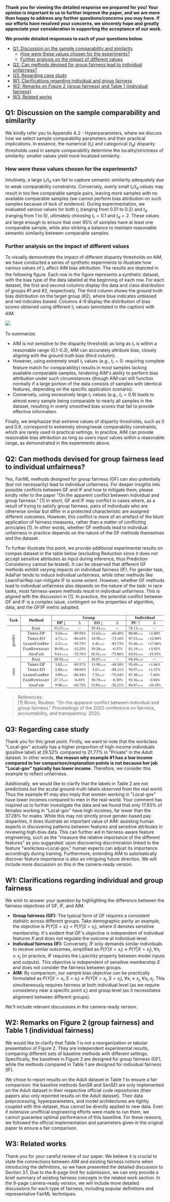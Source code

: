 **Thank you for viewing the detailed response we prepared for you! Your opinion is important to us to further improve the paper, and we are more than happy to address any further questions/concerns you may have. If our efforts have resolved your concerns, we sincerely hope and greatly appreciate your consideration in supporting the acceptance of our work.**

**We provide detailed responses to each of your questions below.**

- [Q1: Discussion on the sample comparability and similarity](#q1-discussion-on-the-sample-comparability-and-similarity)
  - [How were these values chosen for the experiments?](#how-were-these-values-chosen-for-the-experiments)
  - [Further analysis on the impact of different values](#further-analysis-on-the-impact-of-different-values)
- [Q2: Can methods devised for group fairness lead to individual unfairness?](#q2-can-methods-devised-for-group-fairness-lead-to-individual-unfairness)
- [Q3: Regarding case study](#q3-regarding-case-study)
- [W1: Clarifications regarding individual and group fairness](#w1-clarifications-regarding-individual-and-group-fairness)
- [W2: Remarks on Figure 2 (group fairness) and Table 1 (individual fairness)](#w2-remarks-on-figure-2-group-fairness-and-table-1-individual-fairness)
- [W3: Related works](#w3-related-works)

## Q1: Discussion on the sample comparability and similarity

We kindly refer you to Appendix A.2 - Hyperparameters, where we discuss how we select sample comparability parameters and their practical implications. In essence, the numerical ($t_r$) and categorical ($t_d$) disparity thresholds used in sample comparability determine the locality/strictness of similarity: smaller values yield more localized similarity. 

### How were these values chosen for the experiments?

Intuitively, a large $t_r$/$t_d$ can fail to capture semantic similarity adequately due to weak comparability constraints. Conversely, overly small $t_r$/$t_d$ values may result in too few comparable sample pairs, leaving more samples with no available comparable samples (we cannot perform bias attribution on such samples because of lack of evidence). During experimentation, we evaluated various values for both $t_r$ (ranging from 0.01 to 0.2) and $t_d$ (ranging from 1 to 5), ultimately choosing $t_r=0.1$ and $t_d=2$. These values are large enough to ensure that over 95% of samples have at least one comparable sample, while also striking a balance to maintain reasonable semantic similarity between comparable samples.

### Further analysis on the impact of different values

To visually demonstrate the impact of different disparity thresholds on AIM, we have conducted a series of synthetic experiments to illustrate how various values of $t_r$ affect AIM bias attribution. The results are depicted in the following figure. Each row in the figure represents a synthetic dataset, with the bias type of the data labeled at the beginning of each row. For each dataset, the first and second columns display the data and class distribution of groups #1 and #2, respectively. The third column shows the ground truth bias distribution on the target group (#2), where blue indicates unbiased and red indicates biased. Columns 4-9 display the distribution of bias scores obtained using different $t_r$ values (annotated in the caption) with AIM. 

![](https://github.com/AnonAuthorAI/AIM/blob/main/figs/synthetic_parameter_analysis.png?raw=true)

To summarize:

- AIM is not sensitive to the disparity threshold; as long as $t_r$ is within a reasonable range (0.1-0.3), AIM can accurately attribute bias, closely aligning with the ground truth bias (third column).
- However, using extremely small $t_r$ values (e.g., $t_r=0$: requiring complete feature match for comparability) results in most samples lacking available comparable samples, hindering AIM's ability to perform bias attribution under such circumstances (though AIM can still function normally if a large portion of the data consists of samples with identical features, depending on the specific application scenario).
- Conversely, using excessively large $t_r$ values (e.g., $t_r=0.9$) leads to almost every sample being comparable to nearly all samples in the dataset, resulting in overly smoothed bias scores that fail to provide effective information.

Finally, we emphasize that extreme values of disparity thresholds, such as $0$ and $0.9$, correspond to extremely strong/weak comparability constraints, which are rarely used in practical settings. In pracitce, AIM can provide reasonable bias attribution as long as users input values within a reasonable range, as demonstrated in the experiments above.


## Q2: Can methods devised for group fairness lead to individual unfairness?

Yes, FairML methods designed for group fairness (GF) can also potentially (but not necessarily) lead to individual unfairness. For deeper insights into possible conflicts between GF and IF and how to mitigate them, please kindly refer to the paper "On the apparent conflict between individual and group fairness." [1] In short, GF and IF may conflict in cases where, as a result of trying to satisfy group fairness, pairs of individuals who are otherwise similar but differ in a protected characteristic are assigned different outcomes. However, this conflict is more of an artefact of the blunt application of fairness measures, rather than a matter of conflicting principles [1]. In other words, whether GF methods lead to individual unfairness in practice depends on the nature of the GF methods themselves and the dataset. 

To further illustrate this point, we provide additional experimental results on compas dataset in the table below (excluding Reduction since it does not accept sensitive attributes as input during inference, thus Prediction Consistency cannot be tested). It can be observed that different GF methods exhibit varying impacts on individual fairness (IF). For gender task, AdaFair tends to induce individual unfairness, while other methods like LearnFairRep can mitigate IF to some extent. However, whether GF methods lead to individual unfairness also depends on the nature of the task: in race tasks, most fairness-aware methods result in individual unfairness. This is aligned with the discussion in [1]. In practice, the potential conflict between GF and IF is a complex issue, contingent on the properties of algorithm, data, and the GF/IF metric adopted.

![](https://github.com/AnonAuthorAI/AIM/blob/main/figs/GF-IF.png?raw=true)

> References:  
> [1] Binns, Reuben. "On the apparent conflict between individual and group fairness." Proceedings of the 2020 conference on fairness, accountability, and transparency. 2020.  

## Q3: Regarding case study

Thank you for this great point. Firstly, we want to note that the workclass "Local-gov" actually has a higher proportion of high-income individuals (positive label) at 29.52% compared to 21.77% in "Private" in the Adult dataset. In other words, **the reason why example #1 has a low income compared to her comparison/explanation points is not because her job "Local-gov" typically has lower income.** Therefore, we consider this example to reflect unfairness.

Additionally, we would like to clarify that the labels in Table 2 are not predictions but the acutal ground-truth labels observed from the real world. Thus the example #1 may also imply that women working in "Local-gov" have lower incomes compared to men in the real-world. Your comment has inspired us to further investigate the data and we found that only 17.93% of females working in "Local-gov" have high incomes, far lower than the 37.28% for males. While this may not strictly prove gender-based pay disparities, it does illustrate an important value of AIM: assisting human experts in discovering patterns between features and sensitive attributes in reviewing high-bias data. This can further aid in fairness-aware feature engineering, such as the "measure the relative importance of the different features" as you suggested: upon discovering discrimination linked to the feature "workclass=Local-gov," human experts can adjust its importance accordingly during training. Furthermore, extending AIM to automatically discover feature importance is also an intriguing future direction. We will include more discussion on this in the camera-ready version.

## W1: Clarifications regarding individual and group fairness

We wish to answer your question by highlighting the difference between the fairness objectives of GF, IF, and AIM. 

- **Group fairness (GF):** The typical form of GF requires a consistent statistic across different groups. Take demographic parity an example, the objective is $P(Y| S=s_i) = P(Y|S=s_j)$, where $S$ denotes sensitive membership. It's evident that GF's objective is independent of individual features $X$ and does not regulate the outcome at individual-level.
- **Individual fairness (IF):** Conversely, IF only demands similar individuals to receive similar outcomes, simplified as $P(Y| X=x_i) \approx P(Y| X=x_j), \forall x_i \approx x_j$ (in practice, IF requires the Lipschitz property between model inputs and outputs). This objective is independent of sensitive membership $S$ and does not consider the fairness between groups.
- **AIM:** By comparison, our sample bias objective can be practically formulated as $P(Y| X=x_i, S=s_i) \approx P(Y| X=x_j, S=s_j), \forall x_i \approx x_j, \forall s_i, s_j$. This simultaneously requires fairness at both individual level (as we require consistency near a specific point $x_i$) and group level (as it necessitates alignment between different groups).

We'll include relevant discussions in the camera-ready version.

## W2: Remarks on Figure 2 (group fairness) and Table 1 (individual fairness)

We would like to clarify that Table 1 is not a reorganization or tabular presentation of Figure 2. 
They are independent experimental results, comparing different sets of baseline methods with different settings. Specifically, the baselines in Figure 2 are designed for group fairness (GF), while the methods compared in Table 1 are designed for individual fairness (IF).

We chose to report results on the Adult dataset in Table 1 to ensure a fair comparison: the baseline methods SenSR and SenSEI are only implemented on the Adult dataset in their respective official code repositories (their papers also only reported results on the Adult dataset). Their data preprocessing, hyperparameters, and model architectures are tightly coupled with this dataset, thus cannot be directly applied to new data. Even if extensive unofficial engineering efforts were made to run them, we cannot guarantee optimal performance of this baselilne. For these reasons, we followed the official implementation and parameters given in the original paper to ensure a fair comparison.

## W3: Related works

Thank you for your careful review of our paper. We believe it is crucial to state the connections between AIM and existing fairness notions when introducing the definitions, so we have presented the detailed discussion to Section 3.1. Due to the 8-page limit for submission, we can only provide a brief summary of existing fairness concepts in the related work section. In the 9-page camera-ready version, we will include more detailed discussions for each type of fairness, including popular definitions and representative FairML techniques.